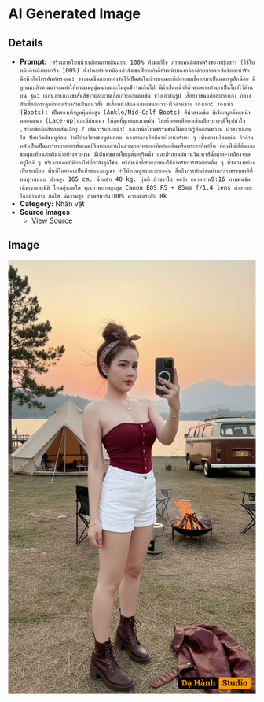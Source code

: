 # AI Generated Image

## Details
- **Prompt:** ` สร้างภาพใบหน้าเหมือนภาพต้นฉบับ 100% ห้ามแก้ไข ภาพแคนดิดสมจริงของหญิงสาว (ใช้ใบหน้าอ้างอิงตามจริง 100%)
นั่งโพสต์ท่าเหมือนกำลังเซลฟี่บนเก้าอี้หันหน้ามองกล้องด้วยสายตาเซ็กซี่และน่ารัก มือนึงถือโทรศัพท์ทรงผม: รวบผมขึ้นแบบพองรัดไว้เป็นดังโงะข้างบนและมีปลายผมชี้ออกมาเป็นแฉกๆเล็กน้อย มีลูกผมปลิวตามแรงลมทำให้ทรงผมดูนุ่มนวลและไม่ดูแข็งจนเกินไป มีผ้าเช็ดหน้าสีน้ำตาลคาดหัวผูกเป็นโบว์ไว้ด้านบน
ชุด: เธอนุ่งกางเกงขาสั้นสีขาวและสวมเสื้อเกาะอกแดงเข้ม ช่วงเอวรัดรูป เสื้อยาวชนแค่ขอบกางเกง กลางตัวเสื้อมีกระดุมสีทองเรียงกันเป็นแนวตั้ง
มีเสื้อหนังสีแดงเข้มแขนยาววางไว้ด้านข้าง
รองเท้า: รองเท้า (Boots): เป็นรองเท้าบูทหุ้มข้อสูง (Ankle/Mid-Calf Boots) สีน้ำตาลเข้ม มีเชือกผูกด้านหน้าตลอดแนว (Lace-up)และมีส้นหนา ให้ลุคที่ดูเท่และมาดมั่น
ใส่สร้อยคอสีทองเส้นเล็กๆบางๆมีจี้รูปหัวใจ ,สร้อยข้อมือสีทองเส้นเล็กๆ 2 เส้นการแต่งหน้า: แต่งหน้าโทนธรรมชาติให้ความรู้สึกอ่อนหวาน ผิวขาวเนียนใส ปัดแก้มสีชมพูอ่อน ริมฝีปากโทนชมพูส้มอ่อน ดวงตากลมโตมีอายไลเนอร์บาง ๆ เพิ่มความโดดเด่น
วิวด้านหลังเป็นเป็นบรรยากาศการตั้งแคมป์ริมทะเลสาบในช่วงเวลาพระอาทิตย์ตกดินหรือพระอาทิตย์ขึ้น ท้องฟ้ามีสีส้มและชมพูสะท้อนกับผืนน้ำอย่างสวยงาม มีเต็นท์ขนาดใหญ่ตั้งอยู่ริมน้ำ และมีรถยนต์แวนวินเทจสีน้ำตาล-เหลืองจอดอยู่ใกล้ ๆ บริเวณแคมป์มีกองไฟที่กำลังลุกโชน พร้อมเก้าอี้พับและของใช้สำหรับการพักผ่อนอื่น ๆ ที่จัดวางอย่างเป็นระเบียบ พื้นที่โดยรอบเป็นป่าสนและภูเขา ทำให้ภาพดูสงบและอบอุ่น สื่อถึงการพักผ่อนท่ามกลางธรรมชาติที่สมบูรณ์แบบ ส่วนสูง 165 cm. น้ำหนัก 48 kg. หุ่นดี ผิวขาวใส ออร่า
ขนาดภาพ9:16 ภาพคนชัด เน้นเงาและมิติ โทนอุ่นสดใส คุณภาพภาพสูงสุด Canon EOS R5 + 85mm f/1.4 lens ถ่ายระยะไกลด้านข้าง สดใส มีความสุข
ภาพสมจริง100% ความชัดระดับ 8k`
- **Category:** Nhân vật
- **Source Images:**
  - [View Source](https://raw.githubusercontent.com/lenzcomvth/Somethings/main/Models/Female/Female.png)

## Image
![AI Generated Image](./image-2025-10-17T03-47-52-677Z-unmso.png)
